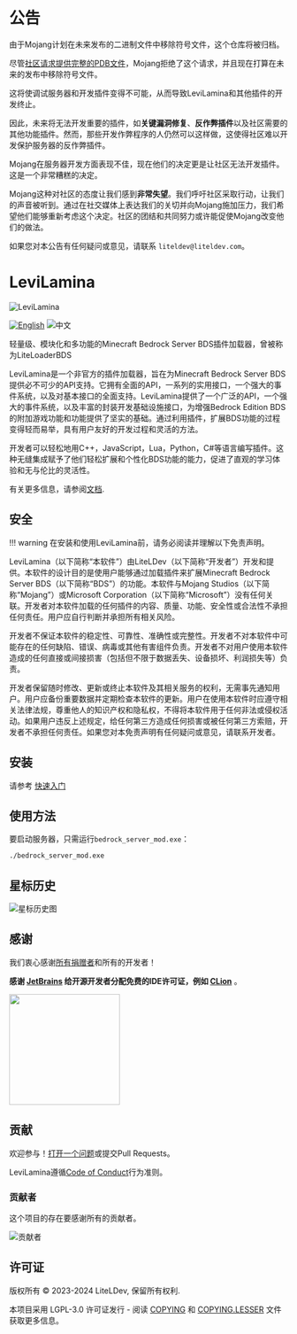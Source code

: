 # 公告

由于Mojang计划在未来发布的二进制文件中移除符号文件，这个仓库将被归档。

尽管[社区请求提供完整的PDB文件](https://feedback.minecraft.net/hc/en-us/community/posts/23093086772109-Request-for-Complete-PDB-for-Minecraft-Bedrock-Dedicated-Server)，Mojang拒绝了这个请求，并且现在打算在未来的发布中移除符号文件。

这将使调试服务器和开发插件变得不可能，从而导致LeviLamina和其他插件的开发终止。

因此，未来将无法开发重要的插件，如**关键漏洞修复**、**反作弊插件**以及社区需要的其他功能插件。然而，那些开发作弊程序的人仍然可以这样做，这使得社区难以开发保护服务器的反作弊插件。

Mojang在服务器开发方面表现不佳，现在他们的决定更是让社区无法开发插件。这是一个非常糟糕的决定。

Mojang这种对社区的态度让我们感到**非常失望**。我们呼吁社区采取行动，让我们的声音被听到。通过在社交媒体上表达我们的关切并向Mojang施加压力，我们希望他们能够重新考虑这个决定。社区的团结和共同努力或许能促使Mojang改变他们的做法。

如果您对本公告有任何疑问或意见，请联系 `liteldev@liteldev.com`。

# LeviLamina

![LeviLamina](https://socialify.git.ci/LiteLDev/LeviLamina/image?description=1&font=Raleway&forks=1&issues=1&logo=https%3A%2F%2Fraw.githubusercontent.com%2FLiteLDev%2FLeviLamina%2FHEAD%2Fdocs%2Fimg%2Flogo.svg&name=1&owner=1&pattern=Circuit%20Board&pulls=1&stargazers=1&theme=Auto)

[![English](https://img.shields.io/badge/English-inactive?style=for-the-badge)](README.md)
![中文](https://img.shields.io/badge/简体中文-informational?style=for-the-badge)

轻量级、模块化和多功能的Minecraft Bedrock Server BDS插件加载器，曾被称为LiteLoaderBDS

LeviLamina是一个非官方的插件加载器，旨在为Minecraft Bedrock Server BDS提供必不可少的API支持。它拥有全面的API，一系列的实用接口，一个强大的事件系统，以及对基本接口的全面支持。LeviLamina提供了一个广泛的API，一个强大的事件系统，以及丰富的封装开发基础设施接口，为增强Bedrock Edition BDS的附加游戏功能和功能提供了坚实的基础。通过利用插件，扩展BDS功能的过程变得轻而易举，具有用户友好的开发过程和灵活的方法。

开发者可以轻松地用C++，JavaScript，Lua，Python，C#等语言编写插件。这种无缝集成赋予了他们轻松扩展和个性化BDS功能的能力，促进了直观的学习体验和无与伦比的灵活性。

有关更多信息，请参阅[文档](https://levilamina.liteldev.com/zh/).

## 安全

!!! warning
    在安装和使用LeviLamina前，请务必阅读并理解以下免责声明。

LeviLamina（以下简称“本软件”）由LiteLDev（以下简称“开发者”）开发和提供。本软件的设计目的是使用户能够通过加载插件来扩展Minecraft Bedrock Server BDS（以下简称“BDS”）的功能。本软件与Mojang Studios（以下简称“Mojang”）或Microsoft Corporation（以下简称“Microsoft”）没有任何关联。开发者对本软件加载的任何插件的内容、质量、功能、安全性或合法性不承担任何责任。用户应自行判断并承担所有相关风险。

开发者不保证本软件的稳定性、可靠性、准确性或完整性。开发者不对本软件中可能存在的任何缺陷、错误、病毒或其他有害组件负责。开发者不对用户使用本软件造成的任何直接或间接损害（包括但不限于数据丢失、设备损坏、利润损失等）负责。

开发者保留随时修改、更新或终止本软件及其相关服务的权利，无需事先通知用户。用户应备份重要数据并定期检查本软件的更新。用户在使用本软件时应遵守相关法律法规，尊重他人的知识产权和隐私权，不得将本软件用于任何非法或侵权活动。如果用户违反上述规定，给任何第三方造成任何损害或被任何第三方索赔，开发者不承担任何责任。如果您对本免责声明有任何疑问或意见，请联系开发者。

## 安装

请参考 [快速入门](https://levilamina.liteldev.com/zh/quickstart/)

## 使用方法

要启动服务器，只需运行`bedrock_server_mod.exe`：

```sh
./bedrock_server_mod.exe
```

## 星标历史

![星标历史图](https://api.star-history.com/svg?repos=LiteLDev/LeviLamina&type=Date)

## 感谢

我们衷心感谢[所有捐赠者](https://5g8svn.sharepoint.com/:x:/s/LiteLDev/EXx2ndbuC-9Bj5SR-FlJ-HUBZWy0wODjQCDb8OkzuKTFJg?e=QBF6nQ)和所有的开发者！

**感谢 [JetBrains](https://www.jetbrains.com/)
给开源开发者分配免费的IDE许可证，例如 [CLion](https://www.jetbrains.com/clion/)** 。

[<img src="https://upload.cc/i1/2021/12/29/XNohu5.png" width="200"/>](https://www.jetbrains.com/)

## 贡献

欢迎参与！[打开一个问题](https://github.com/LiteLDev/LeviLamina/issues/new/choose)或提交Pull Requests。

LeviLamina遵循[Code of Conduct](https://www.contributor-covenant.org/version/2/1/code_of_conduct/)行为准则。

### 贡献者

这个项目的存在要感谢所有的贡献者。

![贡献者](https://contrib.rocks/image?repo=LiteLDev/LeviLamina)

## 许可证

版权所有 © 2023-2024 LiteLDev, 保留所有权利.

本项目采用 LGPL-3.0 许可证发行 - 阅读 [COPYING](COPYING) 和 [COPYING.LESSER](COPYING.LESSER) 文件获取更多信息。
